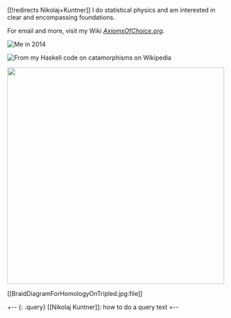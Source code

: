 [[!redirects Nikolaj+Kuntner]]
I do statistical physics and am interested in clear and encompassing foundations. 

For email and more, visit my Wiki
_[AxiomsOfChoice.org](axiomsofchoice.org)_.

![Me in 2014](http://i.imgur.com/mBK4dTV.jpg)

![From my Haskell code on catamorphisms on Wikipedia](http://i.imgur.com/MYeNCfv.png)

<img src="http://www.ncatlab.org/nlab/files/BraidDiagramForHomologyOnTripled.jpg" width="500">

[[BraidDiagramForHomologyOnTripled.jpg:file]]

+-- {: .query}
[[Nikolaj Kuntner]]: how to do a query text
=--
